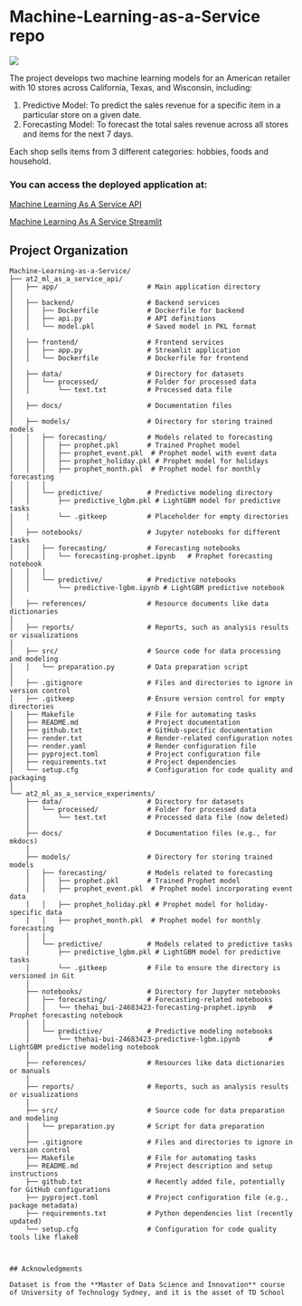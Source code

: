 # Machine-Learning-as-a-Service repo

<a target="_blank" href="https://cookiecutter-data-science.drivendata.org/">
    <img src="https://img.shields.io/badge/CCDS-Project%20template-328F97?logo=cookiecutter" />
</a>

The project develops two machine learning models for an American retailer with 10 stores across California, Texas, and Wisconsin, including:

1. Predictive Model: To predict the sales revenue for a specific item in a particular store on a given date.
2. Forecasting Model: To forecast the total sales revenue across all stores and items for the next 7 days.

Each shop sells items from 3 different categories: hobbies, foods and household.

### You can access the deployed application at: 

[Machine Learning As A Service API](https://machine-learning-as-a-service-api.onrender.com/docs)

[Machine Learning As A Service Streamlit](https://machine-learning-as-a-service-streamlit.onrender.com/)

## Project Organization

```
Machine-Learning-as-a-Service/
├── at2_ml_as_a_service_api/
│   ├── app/                      # Main application directory
│
│   ├── backend/                  # Backend services
│   │   ├── Dockerfile            # Dockerfile for backend
│   │   ├── api.py                # API definitions
│   │   └── model.pkl             # Saved model in PKL format
│
│   ├── frontend/                 # Frontend services
│   │   ├── app.py                # Streamlit application
│   │   └── Dockerfile            # Dockerfile for frontend
│
│   ├── data/                     # Directory for datasets
│   │   └── processed/            # Folder for processed data
│   │       └── text.txt          # Processed data file
│
│   ├── docs/                     # Documentation files
│
│   ├── models/                   # Directory for storing trained models
│   │   ├── forecasting/          # Models related to forecasting
│   │   │   ├── prophet.pkl       # Trained Prophet model
│   │   │   ├── prophet_event.pkl  # Prophet model with event data
│   │   │   ├── prophet_holiday.pkl # Prophet model for holidays
│   │   │   ├── prophet_month.pkl  # Prophet model for monthly forecasting
│   │   │
│   │   └── predictive/           # Predictive modeling directory
│   │       ├── predictive_lgbm.pkl # LightGBM model for predictive tasks
│   │       └── .gitkeep          # Placeholder for empty directories
│
│   ├── notebooks/                # Jupyter notebooks for different tasks
│   │   ├── forecasting/          # Forecasting notebooks
│   │   │   └── forecasting-prophet.ipynb   # Prophet forecasting notebook
│   │   │
│   │   └── predictive/           # Predictive notebooks
│   │       └── predictive-lgbm.ipynb # LightGBM predictive notebook
│
│   ├── references/               # Resource documents like data dictionaries
│
│   ├── reports/                  # Reports, such as analysis results or visualizations
│
│   ├── src/                      # Source code for data processing and modeling
│   │   └── preparation.py        # Data preparation script
│
│   ├── .gitignore                # Files and directories to ignore in version control
│   ├── .gitkeep                  # Ensure version control for empty directories
│   ├── Makefile                  # File for automating tasks
│   ├── README.md                 # Project documentation
│   ├── github.txt                # GitHub-specific documentation
│   ├── render.txt                # Render-related configuration notes
│   ├── render.yaml               # Render configuration file
│   ├── pyproject.toml            # Project configuration file
│   ├── requirements.txt          # Project dependencies
│   └── setup.cfg                 # Configuration for code quality and packaging
│
└── at2_ml_as_a_service_experiments/
    ├── data/                     # Directory for datasets
    │   └── processed/            # Folder for processed data
    │       └── text.txt          # Processed data file (now deleted)
    │
    ├── docs/                     # Documentation files (e.g., for mkdocs)
    │
    ├── models/                   # Directory for storing trained models
    │   ├── forecasting/          # Models related to forecasting
    │   │   ├── prophet.pkl       # Trained Prophet model
    │   │   ├── prophet_event.pkl  # Prophet model incorporating event data
    │   │   ├── prophet_holiday.pkl # Prophet model for holiday-specific data
    │   │   ├── prophet_month.pkl  # Prophet model for monthly forecasting
    │   │
    │   └── predictive/           # Models related to predictive tasks
    │       ├── predictive_lgbm.pkl # LightGBM model for predictive tasks
    │       └── .gitkeep          # File to ensure the directory is versioned in Git
    │
    ├── notebooks/                # Directory for Jupyter notebooks
    │   ├── forecasting/          # Forecasting-related notebooks
    │   │   └── thehai_bui-24683423-forecasting-prophet.ipynb   # Prophet forecasting notebook
    │   │
    │   └── predictive/           # Predictive modeling notebooks
    │       └── thehai-bui-24683423-predictive-lgbm.ipynb       # LightGBM predictive modeling notebook
    │
    ├── references/               # Resources like data dictionaries or manuals
    │
    ├── reports/                  # Reports, such as analysis results or visualizations
    │
    ├── src/                      # Source code for data preparation and modeling
    │   └── preparation.py        # Script for data preparation
    │
    ├── .gitignore                # Files and directories to ignore in version control
    ├── Makefile                  # File for automating tasks
    ├── README.md                 # Project description and setup instructions
    ├── github.txt                # Recently added file, potentially for GitHub configurations
    ├── pyproject.toml            # Project configuration file (e.g., package metadata)
    ├── requirements.txt          # Python dependencies list (recently updated)
    └── setup.cfg                 # Configuration for code quality tools like flake8



## Acknowledgments

Dataset is from the **Master of Data Science and Innovation** course of University of Technology Sydney, and it is the asset of TD School
